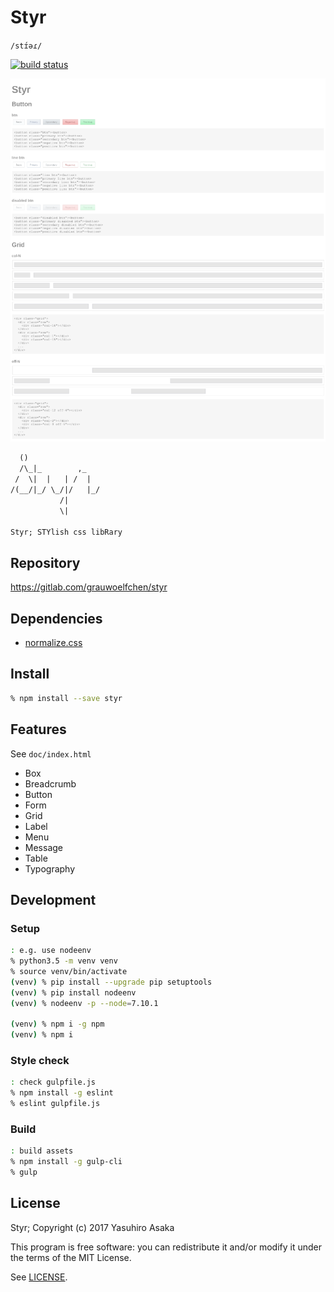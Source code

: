 # Styr

`/stɪ́əɾ/`

[![build status](
https://gitlab.com/grauwoelfchen/styr/badges/master/build.svg)](
https://gitlab.com/grauwoelfchen/styr/commits/master)

[![Screenshot](doc/img/screenshot-thumb.png)](
https://gitlab.com/grauwoelfchen/styr/raw/master/doc/img/screenshot.png)

```txt
  ()
  /\_|_        ,_
 /  \|  |   | /  |
/(__/|_/ \_/|/   |_/
           /|
           \|

Styr; STYlish css libRary
```

## Repository

https://gitlab.com/grauwoelfchen/styr


## Dependencies

* [normalize.css](https://github.com/necolas/normalize.css)


## Install

```zsh
% npm install --save styr
```


## Features

See `doc/index.html`

* Box
* Breadcrumb
* Button
* Form
* Grid
* Label
* Menu
* Message
* Table
* Typography


## Development

### Setup

```zsh
: e.g. use nodeenv
% python3.5 -m venv venv
% source venv/bin/activate
(venv) % pip install --upgrade pip setuptools
(venv) % pip install nodeenv
(venv) % nodeenv -p --node=7.10.1

(venv) % npm i -g npm
(venv) % npm i
```

### Style check

```zsh
: check gulpfile.js
% npm install -g eslint
% eslint gulpfile.js
```

### Build

```zsh
: build assets
% npm install -g gulp-cli
% gulp
```


## License

Styr; Copyright (c) 2017 Yasuhiro Asaka

This program is free software: you can redistribute it and/or modify it
under the terms of the MIT License.

See [LICENSE](LICENSE).
